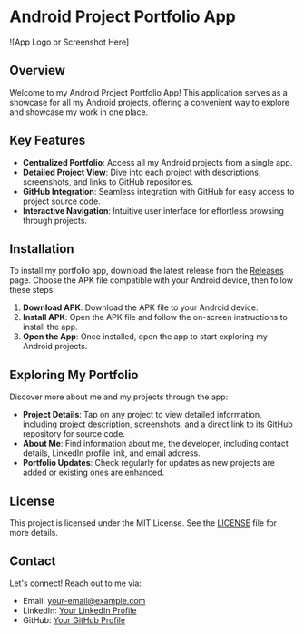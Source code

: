 # Android Project Portfolio App

![App Logo or Screenshot Here]

## Overview
Welcome to my Android Project Portfolio App! This application serves as a showcase for all my Android projects, offering a convenient way to explore and showcase my work in one place.

## Key Features
- **Centralized Portfolio**: Access all my Android projects from a single app.
- **Detailed Project View**: Dive into each project with descriptions, screenshots, and links to GitHub repositories.
- **GitHub Integration**: Seamless integration with GitHub for easy access to project source code.
- **Interactive Navigation**: Intuitive user interface for effortless browsing through projects.

## Installation
To install my portfolio app, download the latest release from the [Releases](link-to-releases) page. Choose the APK file compatible with your Android device, then follow these steps:

1. **Download APK**: Download the APK file to your Android device.
2. **Install APK**: Open the APK file and follow the on-screen instructions to install the app.
3. **Open the App**: Once installed, open the app to start exploring my Android projects.

## Exploring My Portfolio
Discover more about me and my projects through the app:
- **Project Details**: Tap on any project to view detailed information, including project description, screenshots, and a direct link to its GitHub repository for source code.
- **About Me**: Find information about me, the developer, including contact details, LinkedIn profile link, and email address.
- **Portfolio Updates**: Check regularly for updates as new projects are added or existing ones are enhanced.

## License
This project is licensed under the MIT License. See the [LICENSE](link-to-license) file for more details.

## Contact
Let's connect! Reach out to me via:
- Email: [your-email@example.com](mailto:your-email@example.com)
- LinkedIn: [Your LinkedIn Profile](https://www.linkedin.com/in/yourusername)
- GitHub: [Your GitHub Profile](https://github.com/yourusername)
